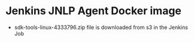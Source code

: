 # Jenkins JNLP Agent Docker image

* sdk-tools-linux-4333796.zip file is downloaded from s3 in the Jenkins Job

